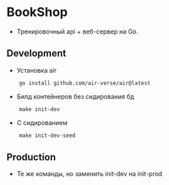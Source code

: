 # BookShop
- Тренировочный api + веб-сервер на Go.
## Development
- Установка air 
```bash
    go install github.com/air-verse/air@latest
```
- Билд контейнеров без сидирования бд
```makefile
    make init-dev
```
- C сидированием
```makefile
    make init-dev-seed
```
## Production
- Те же команды, но заменить init-dev на init-prod